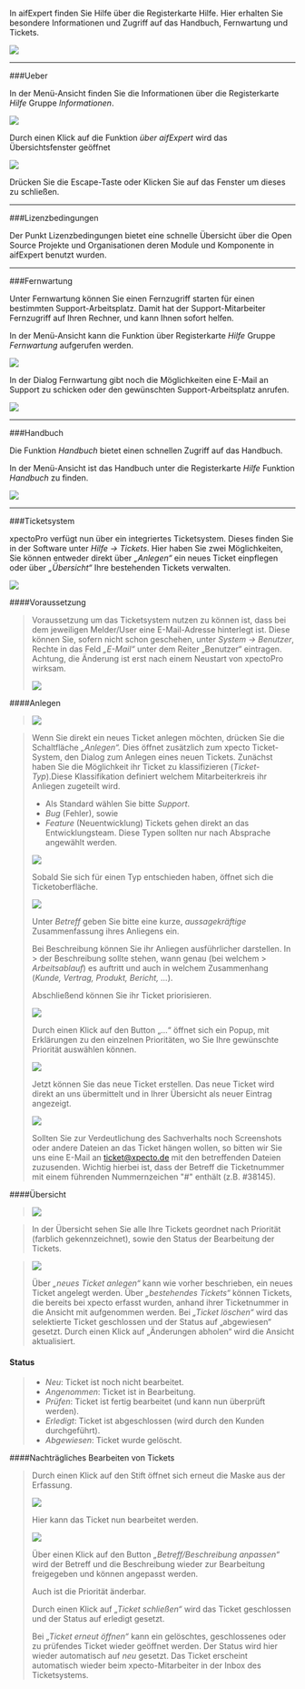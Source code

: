 In aifExpert finden Sie Hilfe über die Registerkarte Hilfe. Hier erhalten Sie besondere Informationen und  Zugriff auf das Handbuch, Fernwartung und Tickets.

![](http://xpecto.github.io/docs/aifExpert/aifExpert2.png)


----------

###Ueber


In der Menü-Ansicht finden Sie die Informationen über die Registerkarte *Hilfe* Gruppe *Informationen*.

![](http://xpecto.github.io/docs/aifExpert/aifExpert3.png)

Durch einen Klick auf die Funktion *über aifExpert* wird das Übersichtsfenster geöffnet

![](http://xpecto.github.io/docs/aifExpert/aifExpert4.png)

Drücken Sie die Escape-Taste oder Klicken Sie auf das Fenster um dieses zu schließen.


----------

###Lizenzbedingungen


Der Punkt Lizenzbedingungen bietet eine schnelle Übersicht über die Open Source Projekte und Organisationen deren Module und  Komponente in aifExpert benutzt wurden.


----------

###Fernwartung


Unter Fernwartung können Sie einen Fernzugriff starten für einen bestimmten Support-Arbeitsplatz. Damit hat der Support-Mitarbeiter Fernzugriff auf Ihren Rechner, und kann Ihnen sofort helfen. 

In der Menü-Ansicht kann die Funktion über Registerkarte *Hilfe* Gruppe *Fernwartung* aufgerufen werden.

![](http://xpecto.github.io/docs/aifExpert/aifExpert5.png)

In der Dialog Fernwartung gibt noch die Möglichkeiten eine E-Mail an Support zu schicken oder den gewünschten Support-Arbeitsplatz anrufen.

![](http://xpecto.github.io/docs/aifExpert/aifExpert10.png)


----------

###Handbuch


Die Funktion *Handbuch* bietet einen schnellen Zugriff auf das Handbuch.

In der Menü-Ansicht ist das Handbuch unter die Registerkarte *Hilfe* Funktion *Handbuch* zu finden.

![](http://xpecto.github.io/docs/aifExpert/aifExpert6.png)


----------

###Ticketsystem


xpectoPro verfügt nun über ein integriertes Ticketsystem. Dieses finden Sie in der Software unter *Hilfe -> Tickets*. Hier haben Sie zwei Möglichkeiten, Sie können entweder direkt über *„Anlegen“* ein neues Ticket einpflegen oder über *„Übersicht“* Ihre bestehenden Tickets verwalten. 

 ![](http://xpecto.github.io/docs/aifExpert/aifExpert9.png)

####Voraussetzung 

> Voraussetzung um das Ticketsystem nutzen zu können ist, dass bei dem
> jeweiligen Melder/User eine E-Mail-Adresse hinterlegt ist. Diese
> können Sie, sofern nicht schon geschehen, unter *System -> Benutzer*,
> Rechte in das Feld *„E-Mail“*  unter dem Reiter „Benutzer“ eintragen.
> Achtung, die Änderung ist erst nach einem Neustart von xpectoPro
> wirksam. 
> 
>  ![](http://xpecto.github.io/docs/aifExpert/img_TS_002.png)

 

####Anlegen

>![](http://xpecto.github.io/docs/aifExpert/aifExpert7.png)

> Wenn Sie direkt ein neues Ticket anlegen möchten, drücken Sie die Schaltfläche *„Anlegen“.* Dies öffnet zusätzlich zum xpecto Ticket-System, den Dialog zum Anlegen eines neuen Tickets. Zunächst
> haben Sie die Möglichkeit ihr Ticket zu klassifizieren (*Ticket-Typ*).Diese Klassifikation definiert welchem Mitarbeiterkreis ihr Anliegen zugeteilt wird.
> 
> 
> 
> * Als Standard wählen Sie bitte *Support*. 
> * *Bug* (Fehler), sowie 
> * *Feature* (Neuentwicklung) Tickets gehen direkt an das Entwicklungsteam. 
> Diese Typen sollten nur nach Absprache angewählt werden.
> 
>  
> 
>  ![](http://xpecto.github.io/docs/aifExpert/img_TS_003.png)
> 
> Sobald Sie sich für einen Typ entschieden haben, öffnet sich die Ticketoberfläche.
> 
>  ![](http://xpecto.github.io/docs/aifExpert/img_TS_004.png)
> 
> Unter *Betreff* geben Sie bitte eine kurze, *aussagekräftige* Zusammenfassung ihres Anliegens ein.
> 
> Bei Beschreibung können Sie ihr Anliegen ausführlicher darstellen. In > der Beschreibung sollte stehen, wann genau (bei welchem > *Arbeitsablauf*) es auftritt und auch in welchem Zusammenhang  (*Kunde, Vertrag, Produkt, Bericht, …*).
> 
> Abschließend können Sie ihr Ticket priorisieren.  
> 
>  ![](http://xpecto.github.io/docs/aifExpert/img_TS_005.png)
> 
> Durch einen Klick auf den Button „…“ öffnet sich ein Popup, mit Erklärungen zu den einzelnen Prioritäten, wo Sie Ihre gewünschte Priorität auswählen können.
> 
>  ![](http://xpecto.github.io/docs/aifExpert/img_TS_006.png)
> 
> Jetzt können Sie das neue Ticket erstellen. Das neue Ticket wird direkt an uns übermittelt und in Ihrer Übersicht als neuer Eintrag angezeigt. 
> 
>  ![](http://xpecto.github.io/docs/aifExpert/img_TS_007.png)
> 
> Sollten Sie zur Verdeutlichung des Sachverhalts noch Screenshots oder andere Dateien an das Ticket hängen wollen, so bitten wir Sie uns eine E-Mail an ticket@xpecto.de mit den betreffenden Dateien zuzusenden.
> Wichtig hierbei ist, dass der Betreff die Ticketnummer mit einem führenden Nummernzeichen "#"  enthält (z.B. #38145).

####Übersicht
> ![](http://xpecto.github.io/docs/aifExpert/aifExpert8.png)

>In der Übersicht sehen Sie alle Ihre Tickets geordnet nach Priorität (farblich gekennzeichnet), sowie den Status der Bearbeitung der Tickets.
>  

>  ![](http://xpecto.github.io/docs/aifExpert/img_TS_008.png)
> 
> Über *„neues Ticket anlegen“* kann wie vorher beschrieben, ein neues Ticket angelegt werden. Über *„bestehendes Tickets“* können Tickets, die bereits bei xpecto erfasst wurden, anhand ihrer Ticketnummer in
> die Ansicht mit aufgenommen werden. Bei *„Ticket löschen“* wird das selektierte Ticket geschlossen und der Status auf „abgewiesen“ gesetzt. Durch einen Klick auf „Änderungen abholen“ wird die Ansicht aktualisiert.

#### Status

 
> * *Neu*: Ticket ist noch nicht bearbeitet.
> * *Angenommen*: Ticket ist in Bearbeitung.
> * *Prüfen*: Ticket ist fertig bearbeitet (und kann nun überprüft werden).
> * *Erledigt*: Ticket ist abgeschlossen (wird durch den Kunden durchgeführt).
> * *Abgewiesen*: Ticket wurde gelöscht.

####Nachträgliches Bearbeiten von Tickets

> Durch einen Klick auf den Stift öffnet sich erneut die Maske aus der Erfassung.
> 
>  ![](http://xpecto.github.io/docs/aifExpert/img_TS_009.png)
> 
> Hier kann das Ticket nun bearbeitet werden.
> 
> ![](http://xpecto.github.io/docs/aifExpert/img_TS_010.png)
> 
> Über einen Klick auf den Button *„Betreff/Beschreibung anpassen“* wird der Betreff und die Beschreibung wieder zur Bearbeitung freigegeben und können angepasst werden.
> 
> Auch ist die Priorität änderbar.
> 
> Durch einen Klick auf *„Ticket schließen“* wird das Ticket geschlossen und der Status auf erledigt gesetzt. 
> 
> Bei *„Ticket erneut öffnen“* kann ein gelöschtes, geschlossenes oder zu prüfendes Ticket wieder geöffnet werden. Der Status wird hier wieder automatisch auf *neu* gesetzt. Das Ticket erscheint automatisch
> wieder beim xpecto-Mitarbeiter in der Inbox des Ticketsystems.





